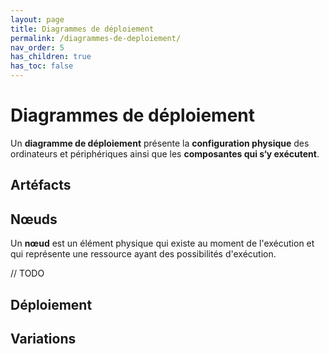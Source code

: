 ```yaml
---
layout: page
title: Diagrammes de déploiement
permalink: /diagrammes-de-deploiement/
nav_order: 5
has_children: true
has_toc: false
---
```



# Diagrammes de déploiement
Un **diagramme de déploiement** présente la **configuration physique** des ordinateurs et
périphériques ainsi que les **composantes qui s‘y exécutent**.

## Artéfacts


## Nœuds
Un **nœud** est un élément physique qui existe au moment de l'exécution et qui représente une ressource ayant des possibilités d'exécution.

// TODO

## Déploiement


## Variations
